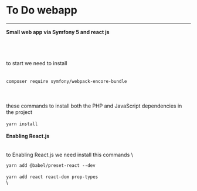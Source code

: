 # **To Do webapp**
-----------
**Small web app via Symfony 5 and react js**
\
\
\
\
\
to start we need to install
\
\
\
`composer require symfony/webpack-encore-bundle`
\
\
\
\
these commands to install both the PHP and JavaScript dependencies in the project
\
\
`yarn install`
\
\
**Enabling React.js**
\
\
\
to Enabling React.js we need install this commands
\

` yarn add @babel/preset-react --dev 
`
\
\
` yarn add react react-dom prop-types
`\
\
